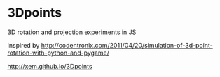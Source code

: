 # 3Dpoints

3D rotation and projection experiments in JS

Inspired by http://codentronix.com/2011/04/20/simulation-of-3d-point-rotation-with-python-and-pygame/

http://xem.github.io/3Dpoints
